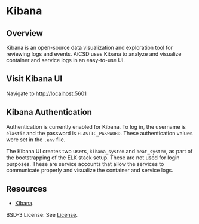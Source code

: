 # Kibana

## Overview
Kibana is an open-source data visualization and exploration tool for reviewing logs and events. AiCSD uses Kibana to analyze and visualize container and service logs in an easy-to-use UI.

## Visit Kibana UI
Navigate to [http://localhost:5601](http://localhost:5601)

## Kibana Authentication
Authentication is currently enabled for Kibana. To log in, the username is `elastic` and the password is `ELASTIC_PASSWORD`. These authentication values were set in the `.env` file.

The Kibana UI creates two users, `kibana_system` and `beat_system`, as part of the bootstrapping of the ELK stack setup. These are not used for login purposes.
These are service accounts that allow the services to communicate properly and visualize the container and service logs.

## Resources

- [Kibana](https://www.elastic.co/kibana/).

BSD-3 License: See [License](../LICENSE.md).